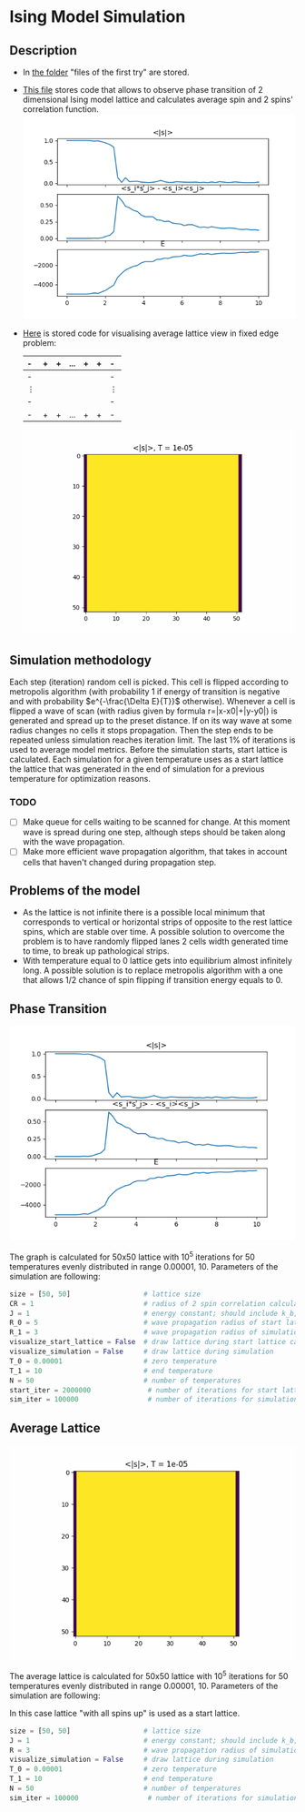 # Ising Model Simulation

## Description

- In [the folder](./experiments) "files of the first try" are stored.
- [This file](./ising_no_border.py) stores code that allows to observe 
phase transition of 2 dimensional Ising model lattice and calculates
average spin and 2 spins' correlation function.
![characteristics](./50x50x100000graph.png)
- [Here](./ising_borders.py) is stored code for visualising average
lattice view in fixed edge problem:
  
  | -   | +   | +   | ... | +   | +   | -   |
  |-----|-----|-----|-----|-----|-----|-----|
  | -   |     |     |     |     |     | -   |
  | ⋮   |     |     |     |     |     | ⋮   |
  | -   |     |     |     |     |     | -   |
  | -   | +   | +   | ... | +   | +   | -   |

  ![characteristics1](./50x50x100000.gif)

## Simulation methodology

Each step (iteration) random cell is picked. This cell is flipped according
to metropolis algorithm (with probability 1 if energy of transition
is negative and with probability $e^{-\frac{\Delta E}{T}}$ otherwise).
Whenever a cell is flipped a wave of scan (with radius given by formula r=|x-x0|+|y-y0|)
is generated and spread up to the preset distance. If on its way wave at some radius changes no
cells it stops propagation. Then the step ends to be repeated unless simulation reaches
iteration limit. The last 1% of iterations is used to average model metrics. Before the simulation
starts, start lattice is calculated. Each simulation for a given temperature uses as a start lattice
the lattice that was generated in the end of simulation for a previous temperature for optimization reasons.

### TODO

- [ ] Make queue for cells waiting to be scanned for change. At this moment wave is spread
during one step, although steps should be taken along with the wave propagation.
- [ ] Make more efficient wave propagation algorithm, that takes in account cells that haven't
changed during propagation step.

## Problems of the model

* As the lattice is not infinite there is a possible local minimum that corresponds to vertical or
horizontal strips of opposite to the rest lattice spins, which are stable over time. A possible solution
to overcome the problem is to have randomly flipped lanes 2 cells width generated time to time, to break up
pathological strips.
* With temperature equal to 0 lattice gets into equilibrium almost infinitely long. A possible solution is to
replace metropolis algorithm with a one that allows 1/2 chance of spin flipping if transition energy equals to 0.

## Phase Transition

![characteristics](./50x50x100000graph.png)

The graph is calculated for 50x50 lattice with 10<sup>5</sup> iterations for 50 temperatures evenly
distributed in range 0.00001, 10. Parameters of the simulation are following:

```python
size = [50, 50]                  # lattice size
CR = 1                           # radius of 2 spin correlation calculation
J = 1                            # energy constant; should include k_b; ferromagnetic if positive, antiferromagneic else
R_0 = 5                          # wave propagation radius of start lattice calculation
R_1 = 3                          # wave propagation radius of simulation
visualize_start_lattice = False  # draw lattice during start lattice calculation
visualize_simulation = False     # draw lattice during simulation
T_0 = 0.00001                    # zero temperature
T_1 = 10                         # end temperature
N = 50                           # number of temperatures
start_iter = 2000000              # number of iterations for start lattice calculation
sim_iter = 100000                 # number of iterations for simulation
```

## Average Lattice

![characteristics1](./50x50x100000.gif)

The average lattice is calculated for 50x50 lattice with 10<sup>5</sup> iterations for 50 temperatures evenly
distributed in range 0.00001, 10. Parameters of the simulation are following:

In this case lattice "with all spins up" is used as a start lattice.
```python
size = [50, 50]                  # lattice size
J = 1                            # energy constant; should include k_b; ferromagnetic if positive, antiferromagneic else
R = 3                            # wave propagation radius of simulation
visualize_simulation = False     # draw lattice during simulation
T_0 = 0.00001                    # zero temperature
T_1 = 10                         # end temperature
N = 50                           # number of temperatures
sim_iter = 100000                 # number of iterations for simulation
```

